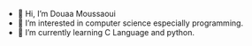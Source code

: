 - 👋 Hi, I’m Douaa Moussaoui
- 👀 I’m interested in computer science especially programming.
- 🌱 I’m currently learning C Language and python.


<!---
douaa-com/douaa-com is a ✨ special ✨ repository because its `README.md` (this file) appears on your GitHub profile.
You can click the Preview link to take a look at your changes.
--->
